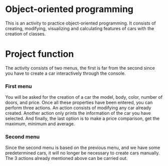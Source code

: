 # Object-oriented programming
This is an activity to practice object-oriented programming. It consists of creating, modifying, visualizing and calculating features of cars with the creation of classes.

# Project function

The activity consists of two menus, the first is far from the second since you have to create a car interactively through the console. 

<h3>First menu</h3>

You will be asked for the creation of a car the model, body, color, number of doors, and price. Once all these properties have been entered, you can perform three actions. An action consists of modifying any car already created. Another action only prints the information of the car you have selected. And finally, the last option is to make a price comparison, get the maximum, minimum and average.

<h3>Second menu</h3>

Since the second menu is based on the previous menu, and we have some predetermined cars, it will no longer be necessary to create cars manually. The 3 actions already mentioned above can be carried out.
